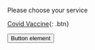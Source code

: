 Please choose your service

<a href="/vaccine">Covid Vaccine</a>{: .btn}


<button type="vaksin" name="button" class="btn">Button element</button>
